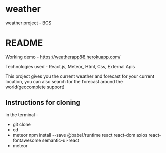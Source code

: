 # weather
weather project - BCS
# README 

Working demo - https://weatherapp88.herokuapp.com/

Technologies used - 
React.js, Meteor, Html, Css, External Apis

This project gives you the current weather and forecast for your current location, you can also
search for the forecast around the world(geocomplete support)

## Instructions for cloning
in the terminal - 
- git clone <repository>
- cd <project name>
- meteor npm install --save @babel/runtime react react-dom axios react-fontawesome semantic-ui-react
- meteor
